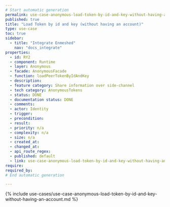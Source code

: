 ```yaml
---
# Start automatic generation
permalink: use-case-anonymous-load-token-by-id-and-key-without-having-an-account
published: true
title: "Load Token by id and key (without having an account)"
type: use-case
toc: true
sidebar:
  - title: "Integrate Enmeshed"
    nav: "docs_integrate"
properties:
  - id: RY2
  - component: Runtime
  - layer: Anonymous
  - facade: AnonymousFacade
  - function: loadPeerTokenByIdAndKey
  - description:
  - feature category: Share information over side-channel
  - tech category: AnonymousTokens
  - status: DONE
  - documentation status: DONE
  - comments:
  - actor: Identity
  - trigger:
  - precondition:
  - result:
  - priority: n/a
  - complexity: n/a
  - size: n/a
  - created_at:
  - changed_at:
  - api_route_regex:
  - published: default
  - link: use-case-anonymous-load-token-by-id-and-key-without-having-an-account
require:
required_by:
# End automatic generation

---
```


{% include use-cases/use-case-anonymous-load-token-by-id-and-key-without-having-an-account.md %}
